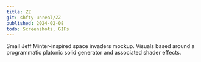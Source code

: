 ```yaml
---
title: ZZ
git: shfty-unreal/ZZ
published: 2024-02-08
todo: Screenshots, GIFs
---
```


Small Jeff Minter-inspired space invaders mockup.
Visuals based around a programmatic platonic solid generator and associated shader effects.

